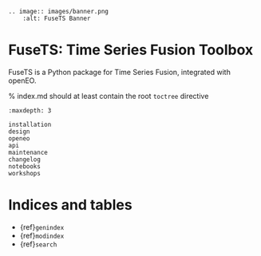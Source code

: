 ```{eval-rst}
.. image:: images/banner.png
    :alt: FuseTS Banner
```

# FuseTS: Time Series Fusion Toolbox

FuseTS is a Python package for Time Series Fusion, integrated with openEO.

% index.md should at least contain the root `toctree` directive

```{toctree}
:maxdepth: 3

installation
design
openeo
api
maintenance
changelog
notebooks
workshops

```


Indices and tables
==================

* {ref}`genindex`
* {ref}`modindex`
* {ref}`search`
